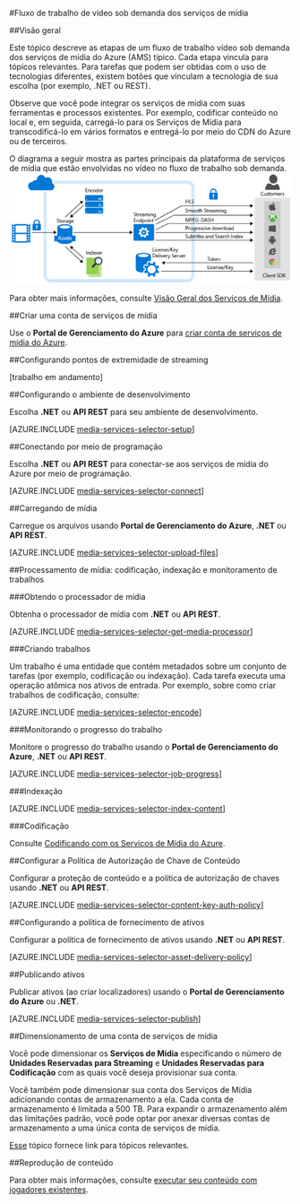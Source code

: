 ﻿<properties 
	pageTitle="Fluxo de trabalho de vídeo sob demanda dos serviços de mídia" 
	description="Este tópico descreve as etapas de um fluxo de trabalho de vídeo sob demanda dos serviços de mídia típico." 
	services="media-services" 
	documentationCenter="" 
	authors="juliako" 
	manager="dwrede" 
	editor=""/>

<tags 
	ms.service="media-services" 
	ms.workload="media" 
	ms.tgt_pltfrm="na" 
	ms.devlang="na" 
	ms.topic="article" 
	ms.date="02/15/2015" 
	ms.author="juliako"/>


#Fluxo de trabalho de vídeo sob demanda dos serviços de mídia

##Visão geral

Este tópico descreve as etapas de um fluxo de trabalho vídeo sob demanda dos serviços de mídia do Azure (AMS) típico. Cada etapa vincula para tópicos relevantes. Para tarefas que podem ser obtidas com o uso de tecnologias diferentes, existem botões que vinculam a tecnologia de sua escolha (por exemplo, .NET ou REST).   

Observe que você pode integrar os serviços de mídia com suas ferramentas e processos existentes. Por exemplo, codificar conteúdo no local e, em seguida, carregá-lo para os Serviços de Mídia para transcodificá-lo em vários formatos e entregá-lo por meio do CDN do Azure ou de terceiros. 

O diagrama a seguir mostra as partes principais da plataforma de serviços de mídia que estão envolvidas no vídeo no fluxo de trabalho sob demanda.
![VoD workflow][vod-overview]

Para obter mais informações, consulte [Visão Geral dos Serviços de Mídia](media-services-overview.md).

##Criar uma conta de serviços de mídia

Use o **Portal de Gerenciamento do Azure** para [criar conta de serviços de mídia do Azure](media-services-create-account.md). 

##Configurando pontos de extremidade de streaming

[trabalho em andamento]

##Configurando o ambiente de desenvolvimento  

Escolha **.NET** ou **API REST** para seu ambiente de desenvolvimento.

[AZURE.INCLUDE [media-services-selector-setup](../includes/media-services-selector-setup.md)]

##Conectando por meio de programação  

Escolha **.NET** ou **API REST** para conectar-se aos serviços de mídia do Azure por meio de programação.

[AZURE.INCLUDE [media-services-selector-connect](../includes/media-services-selector-connect.md)]

##Carregando de mídia 

Carregue os arquivos usando **Portal de Gerenciamento do Azure**, **.NET** ou **API REST**.

[AZURE.INCLUDE [media-services-selector-upload-files](../includes/media-services-selector-upload-files.md)]

##Processamento de mídia: codificação, indexação e monitoramento de trabalhos

###Obtendo o processador de mídia

Obtenha o processador de mídia com **.NET** ou **API REST**.

[AZURE.INCLUDE [media-services-selector-get-media-processor](../includes/media-services-selector-get-media-processor.md)]

###Criando trabalhos 

Um trabalho é uma entidade que contém metadados sobre um conjunto de tarefas (por exemplo, codificação ou indexação). Cada tarefa executa uma operação atômica nos ativos de entrada. Por exemplo, sobre como criar trabalhos de codificação, consulte:

[AZURE.INCLUDE [media-services-selector-encode](../includes/media-services-selector-encode.md)]

###Monitorando o progresso do trabalho

Monitore o progresso do trabalho usando o **Portal de Gerenciamento do Azure**, **.NET** ou **API REST**.

[AZURE.INCLUDE [media-services-selector-job-progress](../includes/media-services-selector-job-progress.md)]

###Indexação

[AZURE.INCLUDE [media-services-selector-index-content](../includes/media-services-selector-index-content.md)]

###Codificação 

Consulte [Codificando com os Serviços de Mídia do Azure](media-services-encode-asset.md).

##Configurar a Política de Autorização de Chave de Conteúdo 

Configurar a proteção de conteúdo e a política de autorização de chaves usando **.NET** ou **API REST**.

[AZURE.INCLUDE [media-services-selector-content-key-auth-policy](../includes/media-services-selector-content-key-auth-policy.md)]

##Configurando a política de fornecimento de ativos

Configurar a política de fornecimento de ativos usando **.NET** ou **API REST**.

[AZURE.INCLUDE [media-services-selector-asset-delivery-policy](../includes/media-services-selector-asset-delivery-policy.md)]

##Publicando ativos

Publicar ativos (ao criar localizadores) usando o **Portal de Gerenciamento do Azure** ou **.NET**.

[AZURE.INCLUDE [media-services-selector-publish](../includes/media-services-selector-publish.md)]

##Dimensionamento de uma conta de serviços de mídia

Você pode dimensionar os **Serviços de Mídia** especificando o número de **Unidades Reservadas para Streaming** e **Unidades Reservadas para Codificação** com as quais você deseja provisionar sua conta. 

Você também pode dimensionar sua conta dos Serviços de Mídia adicionando contas de armazenamento a ela. Cada conta de armazenamento é limitada a 500 TB. Para expandir o armazenamento além das limitações padrão, você pode optar por anexar diversas contas de armazenamento a uma única conta de serviços de mídia.

[Esse](media-services-how-to-scale.md) tópico fornece link para tópicos relevantes.


##Reprodução de conteúdo

Para obter mais informações, consulte [executar seu conteúdo com jogadores existentes](media-services-playback-content.md).

[vod-overview]: ./media/media-services-overview/media-services-video-on-demand.png
<!--HONumber=47-->
